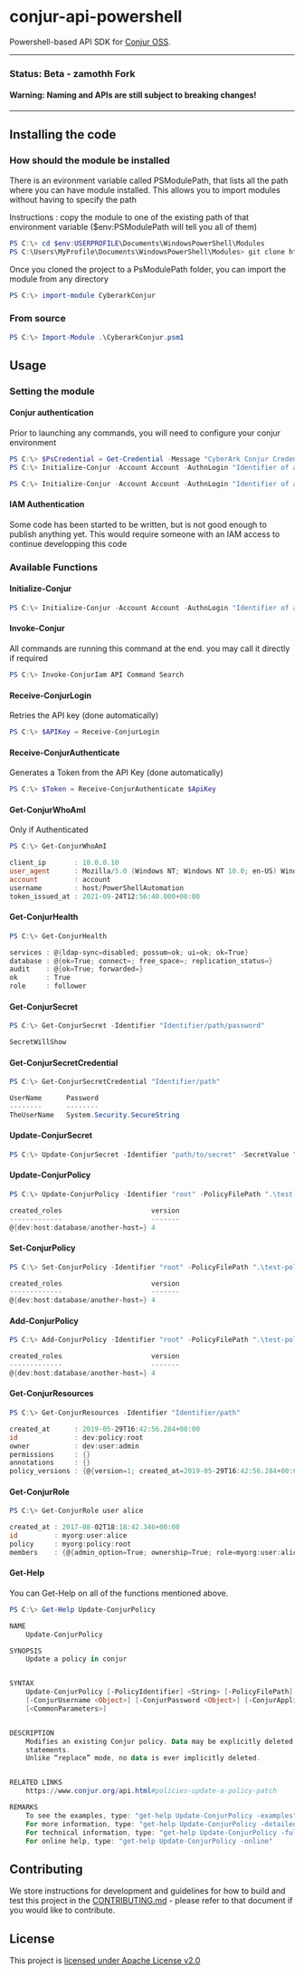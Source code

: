 # conjur-api-powershell
Powershell-based API SDK for [Conjur OSS](https://www.conjur.org/).

---

### **Status**: Beta - zamothh Fork

#### **Warning: Naming and APIs are still subject to breaking changes!**

---

## Installing the code


### How should the module be installed
There is an evironment variable called PSModulePath, that lists all the path where you can have module installed.
This allows you to import modules without having to specify the path

Instructions : 
copy the module to one of the existing path of that environment variable ($env:PSModulePath will tell you all of them)
```powershell
PS C:\> cd $env:USERPROFILE\Documents\WindowsPowerShell\Modules
PS C:\Users\MyProfile\Documents\WindowsPowerShell\Modules> git clone https://github.com/zamothh/conjur-api-powershell.git  CyberarkConjur
```

Once you cloned the project to a PsModulePath folder, you can import the module from any directory
```powershell
PS C:\> import-module CyberarkConjur
```

### From source

```powershell
PS C:\> Import-Module .\CyberarkConjur.psm1
```

## Usage

### Setting the module 
#### Conjur authentication
Prior to launching any commands, you will need to configure your conjur environment

```powershell
PS C:\> $PsCredential = Get-Credential -Message "CyberArk Conjur Credential input" -UserName "host\Host_Identifier" 
PS C:\> Initialize-Conjur -Account Account -AuthnLogin "Identifier of a host" -Crednetial $PsCredential
```


```powershell
PS C:\> Initialize-Conjur -Account Account -AuthnLogin "Identifier of a host" -AuthnApiKey "Your API generated key" -AuthaurityName "your-conjur-auth-read.mycompany.com" 
```

#### IAM Authentication
Some code has been started to be written, but is not good enough to publish anything yet.
This would require someone with an IAM access to continue developping this code

### Available Functions
#### Initialize-Conjur

```powershell
PS C:\> Initialize-Conjur -Account Account -AuthnLogin "Identifier of a host" -AuthnApiKey "Your API generated key" -AuthaurityName "your-conjur-auth-read.mycompany.com" 
```

#### Invoke-Conjur
All commands are running this command at the end. you may call it directly if required
```powershell
PS C:\> Invoke-ConjurIam API Command Search
```

#### Receive-ConjurLogin
Retries the API key (done automatically)
```powershell
PS C:\> $APIKey = Receive-ConjurLogin
```

#### Receive-ConjurAuthenticate
Generates a Token from the API Key (done automatically)
```powershell
PS C:\> $Token = Receive-ConjurAuthenticate $ApiKey
```

#### Get-ConjurWhoAmI
Only if Authenticated
```powershell
PS C:\> Get-ConjurWhoAmI

client_ip       : 10.0.0.10
user_agent      : Mozilla/5.0 (Windows NT; Windows NT 10.0; en-US) WindowsPowerShell/5.1.19041.1237
account         : account
username        : host/PowerShellAutomation
token_issued_at : 2021-09-24T12:56:40.000+00:00
```

#### Get-ConjurHealth
```powershell
PS C:\> Get-ConjurHealth

services : @{ldap-sync=disabled; possum=ok; ui=ok; ok=True}
database : @{ok=True; connect=; free_space=; replication_status=}
audit    : @{ok=True; forwarded=}
ok       : True
role     : follower
```

#### Get-ConjurSecret

```powershell
PS C:\> Get-ConjurSecret -Identifier "Identifier/path/password" 

SecretWillShow
```

#### Get-ConjurSecretCredential
```powershell
PS C:\> Get-ConjurSecretCredential "Identifier/path" 

UserName      Password
--------      --------
TheUserName   System.Security.SecureString
```
#### Update-ConjurSecret

```powershell
PS C:\> Update-ConjurSecret -Identifier "path/to/secret" -SecretValue "newPasswordHere"" 
```

#### Update-ConjurPolicy

```powershell
PS C:\> Update-ConjurPolicy -Identifier "root" -PolicyFilePath ".\test-policy.yml" 

created_roles                      version
-------------                      -------
@{dev:host:database/another-host=} 4
```
#### Set-ConjurPolicy

```powershell
PS C:\> Set-ConjurPolicy -Identifier "root" -PolicyFilePath ".\test-policy.yml"

created_roles                      version
-------------                      -------
@{dev:host:database/another-host=} 4
```
#### Add-ConjurPolicy

```powershell
PS C:\> Add-ConjurPolicy -Identifier "root" -PolicyFilePath ".\test-policy.yml"

created_roles                      version
-------------                      -------
@{dev:host:database/another-host=} 4
```
#### Get-ConjurResources

```powershell
PS C:\> Get-ConjurResources -Identifier "Identifier/path" 

created_at      : 2019-05-29T16:42:56.284+00:00
id              : dev:policy:root
owner           : dev:user:admin
permissions     : {}
annotations     : {}
policy_versions : {@{version=1; created_at=2019-05-29T16:42:56.284+00:00; policy_text=---  
```
#### Get-ConjurRole

```powershell
PS C:\> Get-ConjurRole user alice

created_at : 2017-08-02T18:18:42.346+00:00
id         : myorg:user:alice
policy     : myorg:policy:root
members    : {@{admin_option=True; ownership=True; role=myorg:user:alice; member=myorg:policy:root; policy=myorg:policy:root}}
```

#### Get-Help
You can Get-Help on all of the functions mentioned above.

```powershell
PS C:\> Get-Help Update-ConjurPolicy

NAME
    Update-ConjurPolicy

SYNOPSIS
    Update a policy in conjur


SYNTAX
    Update-ConjurPolicy [-PolicyIdentifier] <String> [-PolicyFilePath] <String> [-ConjurAccount <Object>]
    [-ConjurUsername <Object>] [-ConjurPassword <Object>] [-ConjurApplianceUrl <Object>] [-IgnoreSsl]
    [<CommonParameters>]


DESCRIPTION
    Modifies an existing Conjur policy. Data may be explicitly deleted using the !delete, !revoke, and !deny
    statements.
    Unlike “replace” mode, no data is ever implicitly deleted.


RELATED LINKS
    https://www.conjur.org/api.html#policies-update-a-policy-patch

REMARKS
    To see the examples, type: "get-help Update-ConjurPolicy -examples".
    For more information, type: "get-help Update-ConjurPolicy -detailed".
    For technical information, type: "get-help Update-ConjurPolicy -full".
    For online help, type: "get-help Update-ConjurPolicy -online"
```

## Contributing

We store instructions for development and guidelines for how to build and test this
project in the [CONTRIBUTING.md](CONTRIBUTING.md) - please refer to that document
if you would like to contribute.

## License

This project is [licensed under Apache License v2.0](LICENSE.md)
